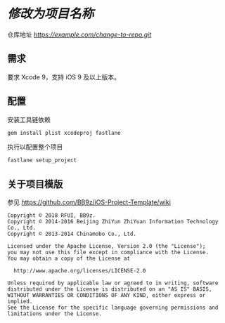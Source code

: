 # *修改为项目名称*

仓库地址 *https://example.com/change-to-repo.git*

## 需求

要求 Xcode 9，支持 iOS 9 及以上版本。

## 配置

安装工具链依赖

```sh
gem install plist xcodeproj fastlane
```

执行以配置整个项目

```sh
fastlane setup_project
```

## 关于项目模版

参见 https://github.com/BB9z/iOS-Project-Template/wiki

```text
Copyright © 2018 RFUI, BB9z.
Copyright © 2014-2016 Beijing ZhiYun ZhiYuan Information Technology Co., Ltd.
Copyright © 2013-2014 Chinamobo Co., Ltd.

Licensed under the Apache License, Version 2.0 (the "License");
you may not use this file except in compliance with the License.
You may obtain a copy of the License at

  http://www.apache.org/licenses/LICENSE-2.0

Unless required by applicable law or agreed to in writing, software
distributed under the License is distributed on an "AS IS" BASIS,
WITHOUT WARRANTIES OR CONDITIONS OF ANY KIND, either express or implied.
See the License for the specific language governing permissions and
limitations under the License.
```
